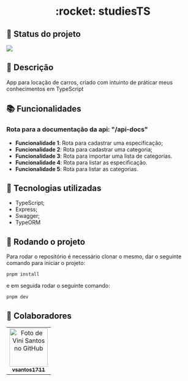 <h1 align="center">:rocket: studiesTS</h1>

## :dart: Status do projeto

<img src="http://img.shields.io/static/v1?label=STATUS&message=MEUS%20ESTUDOS&color=BLUE&style=for-the-badge"/>

## :memo: Descrição

App para locação de carros, criado com intuinto de práticar meus conhecimentos em TypeScript

## :books: Funcionalidades

### Rota para a documentação da api: **"/api-docs"**

- <b>Funcionalidade 1</b>: Rota para cadastrar uma especificação;
- <b>Funcionalidade 2</b>: Rota para cadastrar uma categoria;
- <b>Funcionalidade 3</b>: Rota para importar uma lista de categorias.
- <b>Funcionalidade 4</b>: Rota para listar as especificação.
- <b>Funcionalidade 5</b>: Rota para listar as categorias.

## :wrench: Tecnologias utilizadas

- TypeScript;
- Express;
- Swagger;
- TypeORM

## :rocket: Rodando o projeto

Para rodar o repositório é necessário clonar o mesmo, dar o seguinte comando para iniciar o projeto:

```
pnpm install
```

e em seguida rodar o seguinte comando:

```
pnpm dev
```

## :handshake: Colaboradores

<table>
  <tr>
    <td align="center">
      <a href="http://github.com/vsantos1711">
        <img src="https://avatars.githubusercontent.com/u/104466068?v=4" width="100px;" alt="Foto de Vini Santos no GitHub"/><br>
        <sub>
          <b>vsantos1711</b>
        </sub>
      </a>
    </td>
  </tr>
</table>
